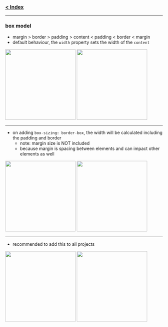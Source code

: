 ### [< Index](https://github.com/connectkushal/cssnotes/tree/main?tab=readme-ov-file#index)
---

### box model
- margin > border > padding > content < padding < border < margin
- default behaviour, the `width` property sets the width of the `content`
<img src="https://github.com/user-attachments/assets/a8a8f4ca-636d-43f8-8ac1-1fa7094a1080" height="225">

<img src="https://github.com/user-attachments/assets/50ad98b3-d05a-495b-83ca-d4ee0026b95c" height="225">

---
- on adding `box-sizing: border-box`, the width will be calculated including the padding and border
  - note: margin size is NOT included
  - because margin is spacing between elements and can impact other elements as well

<img src="https://github.com/user-attachments/assets/4e1e98d6-2d24-488b-958b-f7ce3c396f4c" height="225">

<img src="https://github.com/user-attachments/assets/982dd519-b557-4585-823c-c953604a6a9c" height="225">

---
- recommended to add this to all projects
<img src="https://github.com/user-attachments/assets/c343dc8b-96f6-4099-950a-57beda88cb04" height="225">
<img src="https://github.com/user-attachments/assets/b8ed4591-6730-4451-8056-1760c7bf4b5a" height="225">

